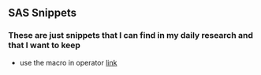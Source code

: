 ## SAS Snippets  

### These are just snippets that I can find in my daily research and that I want to keep

- use the macro in operator [link]()  
